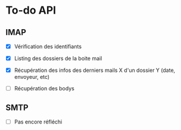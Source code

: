 # To-do API

## IMAP

- [x] Vérification des identifiants

- [x] Listing des dossiers de la boite mail

- [x] Récupération des infos des derniers mails X d'un dossier Y (date, envoyeur, etc)

- [ ] Récupération des bodys

## SMTP

- [ ] Pas encore réfléchi


